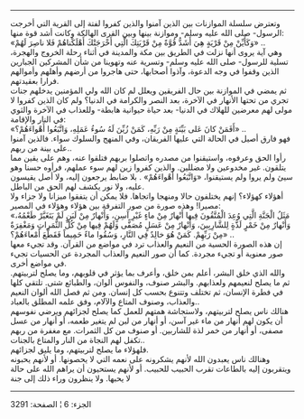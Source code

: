 ------------------------------------------------------------------------

وتعترض سلسلة الموازنات بين الذين آمنوا والذين كفروا لفتة إلى القرية التي
أخرجت الرسول- صلى الله عليه وسلم- وموازنة بينها وبين القرى الهالكة وكانت
أشد قوة منها:  
«وَكَأَيِّنْ مِنْ قَرْيَةٍ هِيَ أَشَدُّ قُوَّةً مِنْ قَرْيَتِكَ الَّتِي أَخْرَجَتْكَ أَهْلَكْناهُمْ فَلا ناصِرَ لَهُمْ»
..  
وهي آية يروى أنها نزلت في الطريق بين مكة والمدينة في أثناء رحلة الخروج
والهجرة، تسلية للرسول- صلى الله عليه وسلم- وتسرية عنه وتهوينا من شأن
المشركين الجبارين الذين وقفوا في وجه الدعوة، وآذوا أصحابها، حتى هاجروا
من أرضهم وأهلهم وأموالهم فرارا بعقيدتهم.  
ثم يمضي في الموازنة بين حال الفريقين ويعلل لم كان الله ولي المؤمنين
يدخلهم جنات تجري من تحتها الأنهار في الآخرة، بعد النصر والكرامة في
الدنيا؟ ولم كان الذين كفروا لا مولى لهم معرضين للهلاك في الدنيا- بعد
حياة حيوانية هابطة- وللعذاب في الآخرة والثوي في النار والإقامة:  
«أَفَمَنْ كانَ عَلى بَيِّنَةٍ مِنْ رَبِّهِ، كَمَنْ زُيِّنَ لَهُ سُوءُ عَمَلِهِ، وَاتَّبَعُوا أَهْواءَهُمْ؟» ..  
فهو فارق أصيل في الحالة التي عليها الفريقان، وفي المنهج والسلوك سواء.
فالذين آمنوا على بينة من ربهم..  
رأوا الحق وعرفوه، واستيقنوا من مصدره واتصلوا بربهم فتلقوا عنه، وهم على
يقين مما يتلقون. غير مخدوعين ولا مضللين. والذين كفروا زين لهم سوء عملهم،
فرأوه حسنا وهو سيئ ولم يروا ولم يستيقنوا، «وَاتَّبَعُوا أَهْواءَهُمْ» . بلا ضابط
يرجعون إليه، ولا أصل يقيسون عليه، ولا نور يكشف لهم الحق من الباطل.  
أهؤلاء كهؤلاء؟ إنهم يختلفون حالا ومنهجا واتجاها. فلا يمكن أن يتفقوا
ميزانا ولا جزاء ولا مصيرا! وهذه صورة من صور التفرقة بين هؤلاء وهؤلاء في
المصير:  
«مَثَلُ الْجَنَّةِ الَّتِي وُعِدَ الْمُتَّقُونَ فِيها أَنْهارٌ مِنْ ماءٍ غَيْرِ آسِنٍ، وَأَنْهارٌ مِنْ لَبَنٍ لَمْ
يَتَغَيَّرْ طَعْمُهُ، وَأَنْهارٌ مِنْ خَمْرٍ لَذَّةٍ لِلشَّارِبِينَ، وَأَنْهارٌ مِنْ عَسَلٍ مُصَفًّى وَلَهُمْ فِيها مِنْ
كُلِّ الثَّمَراتِ وَمَغْفِرَةٌ مِنْ رَبِّهِمْ. كَمَنْ هُوَ خالِدٌ فِي النَّارِ، وَسُقُوا ماءً حَمِيماً فَقَطَّعَ
أَمْعاءَهُمْ؟» ..  
إن هذه الصورة الحسية من النعيم والعذاب ترد في مواضع من القرآن. وقد تجيء
معها صور معنوية أو تجيء مجردة. كما أن صور النعيم والعذاب المجردة عن
الحسيات تجيء في مواضع أخرى.  
والله الذي خلق البشر، أعلم بمن خلق، وأعرف بما يؤثر في قلوبهم، وما يصلح
لتربيتهم. ثم ما يصلح لنعيمهم ولعذابهم. والبشر صنوف، والنفوس ألوان،
والطبائع شتى. تلتقي كلها في فطرة الإنسان، ثم تختلف وتتنوع بحسب كل إنسان.
ومن ثم فصل الله ألوان النعيم والعذاب، وصنوف المتاع والآلام، وفق علمه
المطلق بالعباد..  
هنالك ناس يصلح لتربيتهم، ولاستجاشة همتهم للعمل كما يصلح لجزائهم ويرضي
نفوسهم أن يكون لهم أنهار من ماء غير آسن، أو أنهار من لبن لم يتغير طعمه،
أو أنهار من عسل مصفى، أو أنهار من خمر لذة للشاربين. أو صنوف من كل
الثمرات. مع مغفرة من ربهم تكفل لهم النجاة من النار والمتاع بالجنات..  
فلهؤلاء ما يصلح لتربيتهم، وما يليق لجزائهم.  
وهنالك ناس يعبدون الله لأنهم يشكرونه على نعمه التي لا يحصونها. أو لأنهم
يحبونه ويتقربون إليه بالطاعات تقرب الحبيب للحبيب. أو لأنهم يستحيون أن
يراهم الله على حالة لا يحبها. ولا ينظرون وراء ذلك إلى جنة

------------------------------------------------------------------------

الجزء: 6 ¦ الصفحة: 3291
